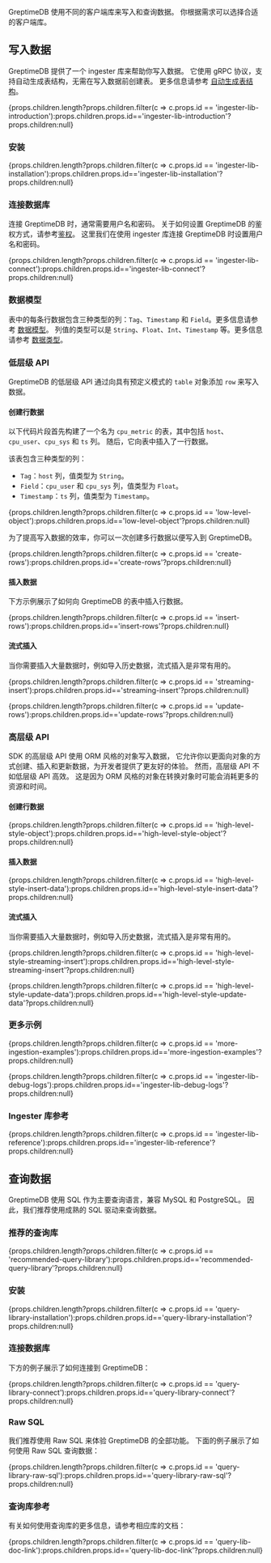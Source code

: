 
GreptimeDB 使用不同的客户端库来写入和查询数据。
你根据需求可以选择合适的客户端库。

## 写入数据

GreptimeDB 提供了一个 ingester 库来帮助你写入数据。
它使用 gRPC 协议，支持自动生成表结构，无需在写入数据前创建表。
更多信息请参考 [自动生成表结构](/user-guide/write-data/overview.md#自动生成表结构)。

{props.children.length?props.children.filter(c => c.props.id == 'ingester-lib-introduction'):props.children.props.id=='ingester-lib-introduction'?props.children:null}

### 安装

{props.children.length?props.children.filter(c => c.props.id == 'ingester-lib-installation'):props.children.props.id=='ingester-lib-installation'?props.children:null}

### 连接数据库

连接 GreptimeDB 时，通常需要用户名和密码。
关于如何设置 GreptimeDB 的鉴权方式，请参考[鉴权](/user-guide/clients/authentication.md)。
这里我们在使用 ingester 库连接 GreptimeDB 时设置用户名和密码。

{props.children.length?props.children.filter(c => c.props.id == 'ingester-lib-connect'):props.children.props.id=='ingester-lib-connect'?props.children:null}

### 数据模型

表中的每条行数据包含三种类型的列：`Tag`、`Timestamp` 和 `Field`。更多信息请参考 [数据模型](/user-guide/concepts/data-model.md)。
列值的类型可以是 `String`、`Float`、`Int`、`Timestamp` 等。更多信息请参考 [数据类型](/reference/sql/data-types.md)。

### 低层级 API

GreptimeDB 的低层级 API 通过向具有预定义模式的 `table` 对象添加 `row` 来写入数据。

#### 创建行数据

以下代码片段首先构建了一个名为 `cpu_metric` 的表，其中包括 `host`、`cpu_user`、`cpu_sys` 和 `ts` 列。
随后，它向表中插入了一行数据。

该表包含三种类型的列：

- `Tag`：`host` 列，值类型为 `String`。
- `Field`：`cpu_user` 和 `cpu_sys` 列，值类型为 `Float`。
- `Timestamp`：`ts` 列，值类型为 `Timestamp`。

{props.children.length?props.children.filter(c => c.props.id == 'low-level-object'):props.children.props.id=='low-level-object'?props.children:null}

为了提高写入数据的效率，你可以一次创建多行数据以便写入到 GreptimeDB。

{props.children.length?props.children.filter(c => c.props.id == 'create-rows'):props.children.props.id=='create-rows'?props.children:null}

#### 插入数据

下方示例展示了如何向 GreptimeDB 的表中插入行数据。

{props.children.length?props.children.filter(c => c.props.id == 'insert-rows'):props.children.props.id=='insert-rows'?props.children:null}

#### 流式插入

当你需要插入大量数据时，例如导入历史数据，流式插入是非常有用的。

{props.children.length?props.children.filter(c => c.props.id == 'streaming-insert'):props.children.props.id=='streaming-insert'?props.children:null}

{props.children.length?props.children.filter(c => c.props.id == 'update-rows'):props.children.props.id=='update-rows'?props.children:null}

<!-- TODO ### Delete Metrics -->

### 高层级 API

SDK 的高层级 API 使用 ORM 风格的对象写入数据，
它允许你以更面向对象的方式创建、插入和更新数据，为开发者提供了更友好的体验。
然而，高层级 API 不如低层级 API 高效。
这是因为 ORM 风格的对象在转换对象时可能会消耗更多的资源和时间。

#### 创建行数据

{props.children.length?props.children.filter(c => c.props.id == 'high-level-style-object'):props.children.props.id=='high-level-style-object'?props.children:null}

#### 插入数据

{props.children.length?props.children.filter(c => c.props.id == 'high-level-style-insert-data'):props.children.props.id=='high-level-style-insert-data'?props.children:null}

#### 流式插入

当你需要插入大量数据时，例如导入历史数据，流式插入是非常有用的。

{props.children.length?props.children.filter(c => c.props.id == 'high-level-style-streaming-insert'):props.children.props.id=='high-level-style-streaming-insert'?props.children:null}

{props.children.length?props.children.filter(c => c.props.id == 'high-level-style-update-data'):props.children.props.id=='high-level-style-update-data'?props.children:null}

### 更多示例

{props.children.length?props.children.filter(c => c.props.id == 'more-ingestion-examples'):props.children.props.id=='more-ingestion-examples'?props.children:null}

{props.children.length?props.children.filter(c => c.props.id == 'ingester-lib-debug-logs'):props.children.props.id=='ingester-lib-debug-logs'?props.children:null}

### Ingester 库参考

{props.children.length?props.children.filter(c => c.props.id == 'ingester-lib-reference'):props.children.props.id=='ingester-lib-reference'?props.children:null}

## 查询数据

GreptimeDB 使用 SQL 作为主要查询语言，兼容 MySQL 和 PostgreSQL。
因此，我们推荐使用成熟的 SQL 驱动来查询数据。

### 推荐的查询库

{props.children.length?props.children.filter(c => c.props.id == 'recommended-query-library'):props.children.props.id=='recommended-query-library'?props.children:null}

### 安装

{props.children.length?props.children.filter(c => c.props.id == 'query-library-installation'):props.children.props.id=='query-library-installation'?props.children:null}

### 连接数据库

下方的例子展示了如何连接到 GreptimeDB：

{props.children.length?props.children.filter(c => c.props.id == 'query-library-connect'):props.children.props.id=='query-library-connect'?props.children:null}

### Raw SQL

我们推荐使用 Raw SQL 来体验 GreptimeDB 的全部功能。
下面的例子展示了如何使用 Raw SQL 查询数据：

{props.children.length?props.children.filter(c => c.props.id == 'query-library-raw-sql'):props.children.props.id=='query-library-raw-sql'?props.children:null}

### 查询库参考

有关如何使用查询库的更多信息，请参考相应库的文档：

{props.children.length?props.children.filter(c => c.props.id == 'query-lib-doc-link'):props.children.props.id=='query-lib-doc-link'?props.children:null}
